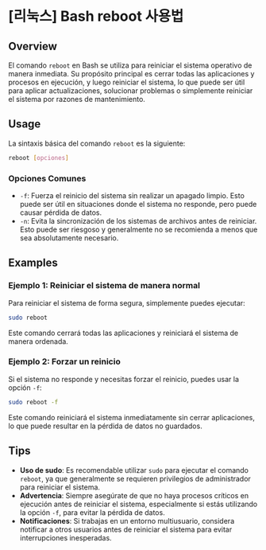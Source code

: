 # [리눅스] Bash reboot 사용법

## Overview
El comando `reboot` en Bash se utiliza para reiniciar el sistema operativo de manera inmediata. Su propósito principal es cerrar todas las aplicaciones y procesos en ejecución, y luego reiniciar el sistema, lo que puede ser útil para aplicar actualizaciones, solucionar problemas o simplemente reiniciar el sistema por razones de mantenimiento.

## Usage
La sintaxis básica del comando `reboot` es la siguiente:

```bash
reboot [opciones]
```

### Opciones Comunes
- `-f`: Fuerza el reinicio del sistema sin realizar un apagado limpio. Esto puede ser útil en situaciones donde el sistema no responde, pero puede causar pérdida de datos.
- `-n`: Evita la sincronización de los sistemas de archivos antes de reiniciar. Esto puede ser riesgoso y generalmente no se recomienda a menos que sea absolutamente necesario.

## Examples
### Ejemplo 1: Reiniciar el sistema de manera normal
Para reiniciar el sistema de forma segura, simplemente puedes ejecutar:

```bash
sudo reboot
```

Este comando cerrará todas las aplicaciones y reiniciará el sistema de manera ordenada.

### Ejemplo 2: Forzar un reinicio
Si el sistema no responde y necesitas forzar el reinicio, puedes usar la opción `-f`:

```bash
sudo reboot -f
```

Este comando reiniciará el sistema inmediatamente sin cerrar aplicaciones, lo que puede resultar en la pérdida de datos no guardados.

## Tips
- **Uso de sudo**: Es recomendable utilizar `sudo` para ejecutar el comando `reboot`, ya que generalmente se requieren privilegios de administrador para reiniciar el sistema.
- **Advertencia**: Siempre asegúrate de que no haya procesos críticos en ejecución antes de reiniciar el sistema, especialmente si estás utilizando la opción `-f`, para evitar la pérdida de datos.
- **Notificaciones**: Si trabajas en un entorno multiusuario, considera notificar a otros usuarios antes de reiniciar el sistema para evitar interrupciones inesperadas.